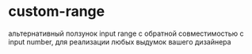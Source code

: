 # custom-range

альтернативный ползунок input range с обратной совместимостью с input number, для реализации любых выдумок вашего дизайнера 
